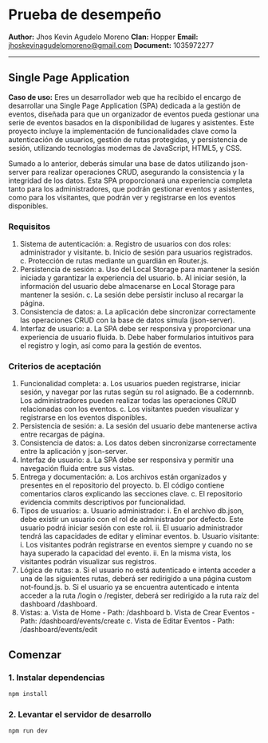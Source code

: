 # Prueba de desempeño

**Author:** Jhos Kevin Agudelo Moreno
**Clan:** Hopper
**Email:** [jhoskevinagudelomoreno@gmail.com](jhoskevinagudelomoreno@gmail.com "Email")
**Document:** 1035972277

---

## Single Page Application

**Caso de uso:**
Eres un desarrollador web que ha recibido el encargo de desarrollar una Single Page Application (SPA) dedicada a la gestión de eventos, diseñada para que un organizador de eventos pueda gestionar una serie de eventos basados en la disponibilidad de lugares y asistentes. Este proyecto incluye la implementación de funcionalidades clave como la autenticación de usuarios, gestión de rutas protegidas, y persistencia de sesión, utilizando tecnologías modernas de JavaScript, HTML5, y CSS.

Sumado a lo anterior, deberás simular una base de datos utilizando json-server para realizar operaciones CRUD, asegurando la consistencia y la integridad de los datos. Esta SPA proporcionará una experiencia completa tanto para los administradores, que podrán gestionar eventos y asistentes, como para los visitantes, que podrán ver y registrarse en los eventos disponibles.

### Requisitos

1. Sistema de autenticación:
    a. Registro de usuarios con dos roles: administrador y visitante.
    b. Inicio de sesión para usuarios registrados.
    c. Protección de rutas mediante un guardián en Router.js.
2. Persistencia de sesión:
    a. Uso del Local Storage para mantener la sesión iniciada y garantizar la experiencia del usuario.
    b. Al iniciar sesión, la información del usuario debe almacenarse en Local Storage para mantener la sesión.
    c. La sesión debe persistir incluso al recargar la página.
3. Consistencia de datos:
    a. La aplicación debe sincronizar correctamente las operaciones CRUD con la base de datos simula (json-server).
4. Interfaz de usuario:
    a. La SPA debe ser responsiva y proporcionar una experiencia de usuario fluida.
    b. Debe haber formularios intuitivos para el registro y login, así como para la gestión de eventos.

### Criterios de aceptación

1. Funcionalidad completa:
    a. Los usuarios pueden registrarse, iniciar sesión, y navegar por las rutas según su rol asignado. Be a codernnnb. Los administradores pueden realizar todas las operaciones CRUD relacionadas con los eventos.
    c. Los visitantes pueden visualizar y registrarse en los eventos disponibles.
2. Persistencia de sesión:
    a. La sesión del usuario debe mantenerse activa entre recargas de página.
3. Consistencia de datos:
    a. Los datos deben sincronizarse correctamente entre la aplicación y json-server.
4. Interfaz de usuario:
    a. La SPA debe ser responsiva y permitir una navegación fluida entre sus vistas.
5. Entrega y documentación:
    a. Los archivos están organizados y presentes en el repositorio del proyecto.
    b. El código contiene comentarios claros explicando las secciones clave.
    c. El repositorio evidencia commits descriptivos por funcionalidad.
6. Tipos de usuarios:
    a. Usuario administrador:
        i. En el archivo db.json, debe existir un usuario con el rol de administrador por defecto. Este usuario podrá iniciar sesión con este rol.
        ii. El usuario administrador tendrá las capacidades de editar y eliminar eventos.
    b. Usuario visitante:
        i. Los visitantes podrán registrarse en eventos siempre y cuando no se haya superado la capacidad del evento.
        ii. En la misma vista, los visitantes podrán visualizar sus registros.
7. Lógica de rutas:
    a. Si el usuario no está autenticado e intenta acceder a una de las siguientes rutas, deberá ser redirigido a una página custom not-found.js.
    b. Si el usuario ya se encuentra autenticado e intenta acceder a la ruta /login o /register, deberá ser redirigido a la ruta raíz del dashboard /dashboard.
8. Vistas:
    a. Vista de Home - Path: /dashboard
    b. Vista de Crear Eventos - Path: /dashboard/events/create
    c. Vista de Editar Eventos - Path: /dashboard/events/edit

## Comenzar

### 1. Instalar dependencias

```bash
npm install
```

### 2. Levantar el servidor de desarrollo

```bash
npm run dev
```
